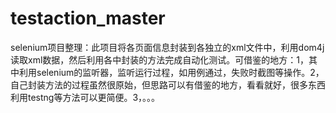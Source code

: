 # testaction_master
selenium项目整理：此项目将各页面信息封装到各独立的xml文件中，利用dom4j读取xml数据，然后利用各中封装的方法完成自动化测试。可借鉴的地方：1，其中利用selenium的监听器，监听运行过程，如用例通过，失败时截图等操作。2，自己封装方法的过程虽然很原始，但思路可以有借鉴的地方，看看就好，很多东西利用testng等方法可以更简便。3，。。。

